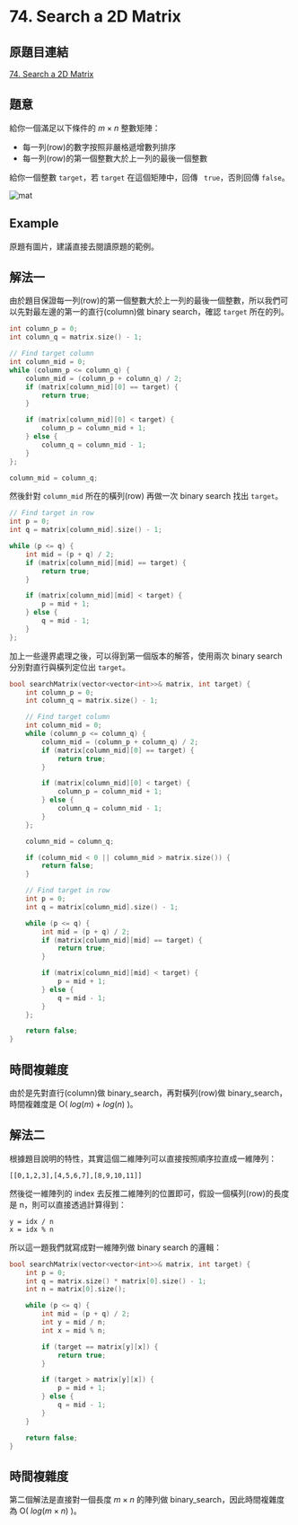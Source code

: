 # 74. Search a 2D Matrix

## 原題目連結
[74. Search a 2D Matrix](https://leetcode.com/problems/search-a-2d-matrix/description/)

## 題意
給你一個滿足以下條件的 $m \times n$ 整數矩陣：
* 每一列(row)的數字按照非嚴格遞增數列排序
* 每一列(row)的第一個整數大於上一列的最後一個整數

給你一個整數 `target`，若 `target` 在這個矩陣中，回傳 ` true`，否則回傳 `false`。

![mat](https://github.com/user-attachments/assets/dbd8907a-6c20-4d87-853c-a42d84045ad6)

## Example
原題有圖片，建議直接去閱讀原題的範例。

## 解法一
由於題目保證每一列(row)的第一個整數大於上一列的最後一個整數，所以我們可以先對最左邊的第一的直行(column)做 binary search，確認 `target` 所在的列。

```c++
int column_p = 0;
int column_q = matrix.size() - 1;

// Find target column
int column_mid = 0;
while (column_p <= column_q) {
    column_mid = (column_p + column_q) / 2;
    if (matrix[column_mid][0] == target) {
        return true;
    }

    if (matrix[column_mid][0] < target) {
        column_p = column_mid + 1;
    } else {
        column_q = column_mid - 1;
    }
};

column_mid = column_q;
```

然後針對 `column_mid` 所在的橫列(row) 再做一次 binary search 找出 `target`。

```c++
// Find target in row
int p = 0;
int q = matrix[column_mid].size() - 1;

while (p <= q) {
    int mid = (p + q) / 2;
    if (matrix[column_mid][mid] == target) {
        return true;
    }

    if (matrix[column_mid][mid] < target) {
        p = mid + 1;
    } else {
        q = mid - 1;
    }
};
```

加上一些邊界處理之後，可以得到第一個版本的解答，使用兩次 binary search 分別對直行與橫列定位出 `target`。

```c++
bool searchMatrix(vector<vector<int>>& matrix, int target) {
    int column_p = 0;
    int column_q = matrix.size() - 1;

    // Find target column
    int column_mid = 0;
    while (column_p <= column_q) {
        column_mid = (column_p + column_q) / 2;
        if (matrix[column_mid][0] == target) {
            return true;
        }

        if (matrix[column_mid][0] < target) {
            column_p = column_mid + 1;
        } else {
            column_q = column_mid - 1;
        }
    };

    column_mid = column_q;

    if (column_mid < 0 || column_mid > matrix.size()) {
        return false;
    }

    // Find target in row
    int p = 0;
    int q = matrix[column_mid].size() - 1;

    while (p <= q) {
        int mid = (p + q) / 2;
        if (matrix[column_mid][mid] == target) {
            return true;
        }

        if (matrix[column_mid][mid] < target) {
            p = mid + 1;
        } else {
            q = mid - 1;
        }
    };

    return false;
}
```
## 時間複雜度
由於是先對直行(column)做 binary_search，再對橫列(row)做 binary_search，時間複雜度是 O( $log(m) + log(n)$ )。


## 解法二
根據題目說明的特性，其實這個二維陣列可以直接按照順序拉直成一維陣列：

`[[0,1,2,3],[4,5,6,7],[8,9,10,11]]`

然後從一維陣列的 index 去反推二維陣列的位置即可，假設一個橫列(row)的長度是 n，則可以直接透過計算得到：
```
y = idx / n
x = idx % n
```

所以這一題我們就寫成對一維陣列做 binary search 的邏輯：
```c++
bool searchMatrix(vector<vector<int>>& matrix, int target) {
    int p = 0;
    int q = matrix.size() * matrix[0].size() - 1;
    int n = matrix[0].size();

    while (p <= q) {
        int mid = (p + q) / 2;
        int y = mid / n;
        int x = mid % n;

        if (target == matrix[y][x]) {
            return true;
        }

        if (target > matrix[y][x]) {
            p = mid + 1;
        } else {
            q = mid - 1;
        }
    }

    return false;
}
```

## 時間複雜度
第二個解法是直接對一個長度 $m \times n$ 的陣列做 binary_search，因此時間複雜度為 O( $log(m \times n)$ )。
